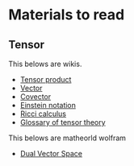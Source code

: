 # Materials to read

## Tensor

This belows are wikis.

- [Tensor product](https://en.wikipedia.org/wiki/Tensor_product)
- [Vector](https://en.wikipedia.org/wiki/Vector_(mathematics_and_physics))
- [Covector](https://en.wikipedia.org/wiki/Covector)
- [Einstein notation](https://en.wikipedia.org/wiki/Einstein_notation)
- [Ricci calculus](https://en.wikipedia.org/wiki/Ricci_calculus)
- [Glossary of tensor theory](https://en.wikipedia.org/wiki/Glossary_of_tensor_theory)

This belows are matheorld wolfram

- [Dual Vector Space](http://mathworld.wolfram.com/DualVectorSpace.html)


